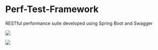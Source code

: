 # Perf-Test-Framework
RESTful performance suite developed using Spring Boot and Swagger

<a class="badge-align" href="https://travis-ci.org/leegphillips/Perf-Test-Framework"><img src="https://travis-ci.org/leegphillips/Perf-Test-Framework.svg?branch=master"/></a>


<a href="https://www.codacy.com/app/leegphillips/Perf-Test-Framework?utm_source=github.com&amp;utm_medium=referral&amp;utm_content=leegphillips/Perf-Test-Framework&amp;utm_campaign=Badge_Grade"><img src="https://api.codacy.com/project/badge/Grade/e72391ac2ea646bcb8db46edb81be5a1"/></a>

